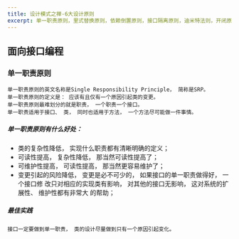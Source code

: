 ```yaml
---
title: 设计模式之禅-6大设计原则
excerpt: 单一职责原则，里式替换原则，依赖倒置原则，接口隔离原则，迪米特法则，开闭原则
---
```


## 面向接口编程

### 单一职责原则   
    单一职责原则的英文名称是Single Responsibility Principle， 简称是SRP。
    单一职责原则的定义是： 应该有且仅有一个原因引起类的变更。
    单一职责原则最难划分的就是职责， 一个职责一个接口。
    单一职责适用于接口、 类， 同时也适用于方法， 一个方法尽可能做一件事情。

##### 单一职责原则有什么好处：
* 类的复杂性降低， 实现什么职责都有清晰明确的定义；
* 可读性提高， 复杂性降低， 那当然可读性提高了；
* 可维护性提高， 可读性提高， 那当然更容易维护了；
* 变更引起的风险降低， 变更是必不可少的， 如果接口的单一职责做得好， 一个接口修
改只对相应的实现类有影响， 对其他的接口无影响， 这对系统的扩展性、 维护性都有非常大
的帮助；

##### 最佳实践
    接口一定要做到单一职责， 类的设计尽量做到只有一个原因引起变化。
